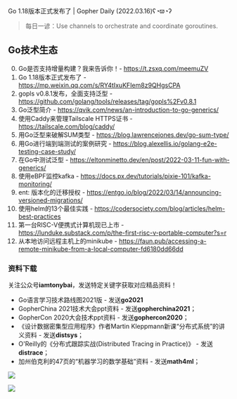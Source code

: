 Go 1.18版本正式发布了 | Gopher Daily (2022.03.16)ʕ◔ϖ◔ʔ

>每日一谚：Use channels to orchestrate and coordinate goroutines.

## Go技术生态

0. Go是否支持增量构建？我来告诉你！- https://t.zsxq.com/meemuZV
1. Go 1.18版本正式发布了 - https://mp.weixin.qq.com/s/RY4tIxuKFIem8z9QHgsCPA
2. gopls v0.8.1发布，全面支持泛型 - https://github.com/golang/tools/releases/tag/gopls%2Fv0.8.1
3. Go泛型简介 - https://qvik.com/news/an-introduction-to-go-generics/
4. 使用Caddy来管理Tailscale HTTPS证书 - https://tailscale.com/blog/caddy/
5. 用Go泛型来破解SUM类型 - https://blog.lawrencejones.dev/go-sum-type/ 
6. 用Go进行端到端测试的案例研究 - https://blog.alexellis.io/golang-e2e-testing-case-study/
7. 在Go中测试泛型 - https://eltonminetto.dev/en/post/2022-03-11-fun-with-generics/
8. 使用eBPF监控kafka - https://docs.px.dev/tutorials/pixie-101/kafka-monitoring/
9. ent: 版本化的迁移授权 - https://entgo.io/blog/2022/03/14/announcing-versioned-migrations/
10. 使用helm的13个最佳实践 - https://codersociety.com/blog/articles/helm-best-practices
11. 第一台RISC-V便携式计算机现已上市 - https://lunduke.substack.com/p/the-first-risc-v-portable-computer?s=r
12. 从本地访问远程主机上的minikube - https://faun.pub/accessing-a-remote-minikube-from-a-local-computer-fd6180dd66dd

### 资料下载

关注公众号**iamtonybai**，发送特定关键字获取对应精品资料！

* Go语言学习技术路线图2021版 - 发送**go2021**
* GopherChina 2021技术大会ppt资料 - 发送**gopherchina2021**；
* GopherCon 2020大会技术ppt资料 - 发送**gophercon2020**；
* 《设计数据密集型应用程序》作者Martin Kleppmann新课“分布式系统”的讲义资料 - 发送**distsys**；
* O'Reilly的《分布式跟踪实战(Distributed Tracing in Practice)》 - 发送**distrace**；
* 加州伯克利的47页的“机器学习的数学基础”资料 - 发送**math4ml**；

![](https://mmbiz.qpic.cn/mmbiz_png/cH6WzfQ94mb54jsFJZ3Knmz8obUsf3PBShthmdSw5E01TcYmUReGkj0BWpxHak1HlnlzHvLmKax53YSGr7aNlA/0?wx_fmt=png)

![](https://mmbiz.qpic.cn/mmbiz_png/cH6WzfQ94mb54jsFJZ3Knmz8obUsf3PBrSoqeMvoWCticN2cpU64fJ0FYQdXJhP7ia7WRh8628uOAsQYeE2NibRRw/0?wx_fmt=png)

